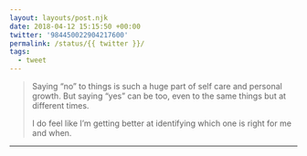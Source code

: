 ```yaml
---
layout: layouts/post.njk
date: 2018-04-12 15:15:50 +00:00
twitter: '984450022904217600'
permalink: /status/{{ twitter }}/
tags: 
  - tweet
---
```


> Saying “no” to things is such a huge part of self care and personal growth. But saying “yes” can be too, even to the same things but at different times.
> 
> I do feel like I’m getting better at identifying which one is right for me and when.

---

